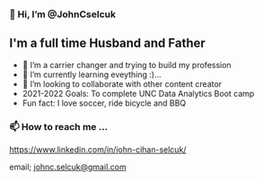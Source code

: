 ### 👋 Hi, I’m @JohnCselcuk

## I'm a full time Husband and Father
- 👀 I’m a carrier changer and trying to build my profession 
- 🌱 I’m currently learning eveything :)...
- 💞️ I’m looking to collaborate with other content creator
- 2021-2022 Goals: To complete UNC Data Analytics Boot camp
- Fun fact: I love soccer, ride bicycle and BBQ 

### 📫 How to reach me ...

https://www.linkedin.com/in/john-cihan-selcuk/

email; johnc.selcuk@gmail.com
<!---
JohnCselcuk/JohnCselcuk is a ✨ special ✨ repository because its `README.md` (this file) appears on your GitHub profile.
You can click the Preview link to take a look at your changes.
--->
